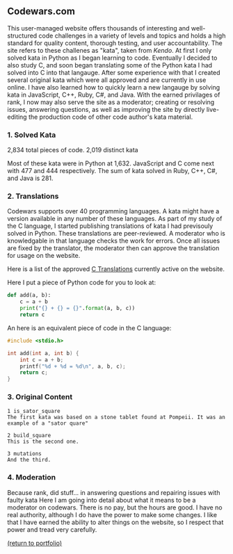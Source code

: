 ## Codewars.com

This user-managed website offers thousands of interesting and well-structured code challenges in a variety of levels and topics and holds a high standard for quality content, thorough testing, and user accountability. The site refers to these challenes as "kata", taken from _Kendo_. At first I only solved kata in Python as I began learning to code. Eventually I decided to also study C, and soon began translating some of the Python kata I had solved into C into that langauge. After some experience with that I created several original kata which were all approved and are currently in use online. I have also learned how to quickly learn a new langauge by solving kata in JavaScript, C++, Ruby, C#, and Java. With the earned privilages of rank, I now may also serve the site as a moderator; creating or resolving issues, answering questions, as well as improving the site by directly live-editing the production code of other code author's kata material.

### 1. Solved Kata

2,834 total pieces of code.
2,019 distinct kata

Most of these kata were in Python at 1,632. JavaScript and C come next with 477 and 444 respectively. The sum of kata solved in Ruby, C++, C#, and Java is 281.

### 2. Translations

Codewars supports over 40 programming languages. A kata might have a version available in any number of these languages.
As part of my study of the C language, I started publishing translations of kata I had previsouly solved in Python. These translations are peer-reviewed. A moderator who is knowledgable in that language checks the work for errors. Once all issues are fixed by the translator, the moderator then can approve the translation for usage on the website.

Here is a list of the approved [C Translations](/C_translations) currently active on the website.

Here I put a piece of Python code for you to look at:
```python
def add(a, b):
    c = a + b
    print("{} + {} = {}".format(a, b, c))
    return c
```
An here is an equivalent piece of code in the C language:
```c
#include <stdio.h>

int add(int a, int b) {
    int c = a + b;
    printf("%d + %d = %d\n", a, b, c);
    return c;
}
```

### 3. Original Content

    1 is_sator_square
    The first kata was based on a stone tablet found at Pompeii. It was an example of a "sator quare"
    
    2 build_square
    This is the second one.
    
    3 mutations
    And the third.

<!-- <img src="images/grass pile.JPG"/> -->

### 4. Moderation

Because rank, did stuff... in answering questions and repairing issues with faulty kata
Here I am going into detail about what it means to be a moderator on codewars. There is no pay, but the hours are good. I have no real authority, although I do have the power to make some changes. I like that I have earned the ability to alter things on the website, so I respect that power and tread very carefully. 

<a href="https://rowcased.github.io/">(return to portfolio)</a>

<!-- For more details see [GitHub Flavored Markdown](https://guides.github.com/features/mastering-markdown/). -->


